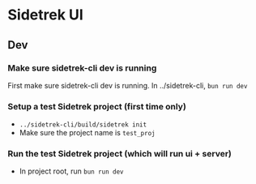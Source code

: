 # Sidetrek UI

## Dev

### Make sure sidetrek-cli dev is running

First make sure sidetrek-cli dev is running. In ../sidetrek-cli, `bun run dev`

### Setup a test Sidetrek project (first time only)

- `../sidetrek-cli/build/sidetrek init`
- Make sure the project name is `test_proj`

### Run the test Sidetrek project (which will run ui + server)

- In project root, run `bun run dev`